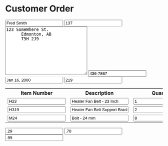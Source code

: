 <form action="">
    <h1>Customer Order</h1>
    <input type="text" aria-label="Customer Name" value="Fred Smith">
    <input type="text" aria-label="CustomerNumber" value="137">
    <textarea name="" id="" cols="30" rows="10" aria-label="Address">123 SomeWhere St.
      Edmonton, AB
      T5H 2J9</textarea>
    <input type="text" aria-label="Phone" value="436-7867">
    <input type="text" aria-label="Date" value="Jan 16, 2000">
    <input type="text" aria-label="Order Number" value="219">
    <table>
      <tr>
        <th scope="col">Item Number</th>
        <th scope="col">Description</th>
        <th scope="col">Quantity</th>
        <th scope="col">Price</th>
        <th scope="col">Amount</th>
      </tr>
      <tr>
        <td><input type="text" value="H23"></td>
        <td><input type="text" value="Heater Fan Belt - 23 Inch"></td>
        <td><input type="text" value="1"></td>
        <td><input type="text" value="$11.99"></td>
        <td><input type="text" value="$11.99"></td>
      </tr>
      <tr>
        <td><input type="text" value="H319"></td>
        <td><input type="text" value="Heater Fan Belt Support Bracket"></td>
        <td><input type="text" value="2"></td>
        <td><input type="text" value="$4.99"></td>
        <td><input type="text" value="$9.98"></td>
      </tr>
      <tr>
        <td><input type="text" value="M24"></td>
        <td><input type="text" value="Bolt - 24 mm"></td>
        <td><input type="text" value="8"></td>
        <td><input type="text" value="$0.29"></td>
        <td><input type="text" value="$2.32"></td>
      </tr>
    </table>
    <input type="text" aria-label="Subtotal" value=".29">
    <input type="text" aria-label="GST" value=".70">
    <input type="text" aria-label="Total" value=".99">
  </form>